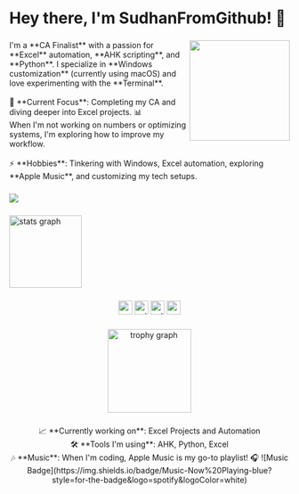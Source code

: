 <h1 align="left">Hey there, I'm SudhanFromGithub! 👋</h1>

###

<img align="right" height="180" src="https://raw.githubusercontent.com/SudhanFromGithub/Essentials/main/assets/Sudhan_Logo_Design.png" />

###

<p align="left">
  I'm a **CA Finalist** with a passion for **Excel** automation, **AHK scripting**, and **Python**.  
  I specialize in **Windows customization** (currently using macOS) and love experimenting with the **Terminal**.<br><br>
  🚀 **Current Focus**: Completing my CA and diving deeper into Excel projects. 📊<br>
  When I'm not working on numbers or optimizing systems, I'm exploring how to improve my workflow.<br><br>
  ⚡ **Hobbies**: Tinkering with Windows, Excel automation, exploring **Apple Music**, and customizing my tech setups.
</p>

###

<div align="left">
  <img src="https://visitor-badge.laobi.icu/badge?page_id=SudhanFromGithub.SudhanFromGithub&" />
</div>

###

<div align="left">
  <img src="https://github-readme-stats.vercel.app/api?username=SudhanFromGithub&hide_title=true&show_icons=true&count_private=true&disable_animations=false&theme=tokyonight&locale=en&hide_border=true" height="130" alt="stats graph" />
</div>

###

<div align="center">
  <img src="https://img.shields.io/badge/Excel-217346?logo=microsoft-excel&logoColor=white&style=for-the-badge" height="25" alt="excel logo" />
  <img src="https://img.shields.io/badge/AutoHotkey-8B0000?logo=autohotkey&logoColor=white&style=for-the-badge" height="25" alt="autohotkey logo" />
  <img src="https://img.shields.io/badge/Python-3776AB?logo=python&logoColor=white&style=for-the-badge" height="25" alt="python logo" />
  <img src="https://img.shields.io/badge/MacOS-000000?logo=apple&logoColor=white&style=for-the-badge" height="25" alt="macos logo" />
</div>

###

<div align="center">
  <img src="https://github-profile-trophy.vercel.app?username=SudhanFromGithub&theme=tokyonight&column=7&row=1&margin-w=2&no-frame=true&no-bg=false&margin-h=0" height="150" alt="trophy graph" />
</div>

###

<p align="center">
  📈 **Currently working on**: Excel Projects and Automation<br>
  🛠️ **Tools I'm using**: AHK, Python, Excel<br>
  🎶 **Music**: When I'm coding, Apple Music is my go-to playlist! 🎧
  ![Music Badge](https://img.shields.io/badge/Music-Now%20Playing-blue?style=for-the-badge&logo=spotify&logoColor=white)
</p>

